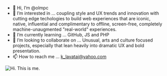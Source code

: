 - 👋 Hi, I’m @olmpc
- 👀 I’m interested in ... coupling style and UX trends and innovation with cutting edge techologies to build web experiences that are iconic, native, influential and complimentary to offline, screen-free, completely machine-unaugmented "real-world" experiences. 
- 🌱 I’m currently learning ... GitHub, JS and PHP
- 💞️ I’m looking to collaborate on ... Unusual, arts and culture focused projects, especially that lean heavily into dramatic UX and bold presentation.
- 📫 How to reach me ... k_lavatai@yahoo.com

![Hi. This is me.](https://matrix-client.matrix.org/_matrix/media/r0/download/matrix.org/ZqpFDVZtddDWBbilbNvrFYed "olmpc portrait")
<!---
olmpc/olmpc is a ✨ special ✨ repository because its `README.md` (this file) appears on your GitHub profile.
You can click the Preview link to take a look at your changes.
--->
